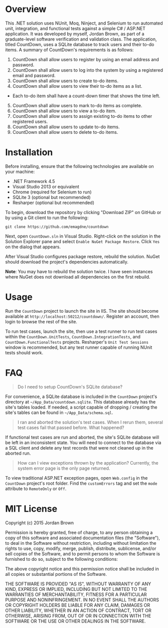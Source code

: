 # Overview

This .NET solution uses NUnit, Moq, Ninject, and Selenium to run automated unit, integration, and functional tests against a simple C# / ASP.NET application. It was developed by myself, Jordan Brown, as part of a graduate-level software verification and validation class. The application, titled CountDown, uses a SQLite database to track users and their to-do items. A summary of CountDown's requirements is as follows:

1. CountDown shall allow users to register by using an email address and password.
2. CountDown shall allow users to log into the system by using a registered email and password.
3. CountDown shall allow users to create to-do items.
4. CountDown shall allow users to view their to-do items as a list.
  - Each to-do item shall have a count-down timer that shows the time left.
5. CountDown shall allow users to mark to-do items as complete.
6. CountDown shall allow users to view a to-do item.
7. CountDown shall allow users to assign existing to-do items to other registered users.
8. CountDown shall allow users to update to-do items.
9. CountDown shall allow users to delete to-do items.

# Installation

Before installing, ensure that the following technologies are available on your machine:

 - .NET Framework 4.5
 - Visual Studio 2013 or equivalent
 - Chrome (required for Selenium to run)
 - SQLite 3 (optional but recommended)
 - Resharper (optional but recommended)

To begin, download the repository by clicking "Download ZIP" on GitHub or by using a Git client to run the following:

`git clone https://github.com/emagdne/countdown` 

Next, open `CountDown.sln` in Visual Studio. Right-click on the solution in the Solution Explorer pane and select `Enable NuGet Package Restore`. Click `Yes` on the dialog that appears.

After Visual Studio configures package restore, rebuild the solution. NuGet should download the project's dependencies automatically.

**Note**: You may have to rebuild the solution twice. I have seen instances where NuGet does not download all dependencies on the first rebuild.

# Usage

Run the `CountDown` project to launch the site in IIS. The site should become available at `http://localhost:50212/countdown/`. Register an account, then login to browse the rest of the site.

To run test cases, launch the site, then use a test runner to run test cases within the `CountDown.UnitTests`, `CountDown.IntegrationTests`, and `CountDown.FunctionalTests` projects. Resharper's `Unit Test Sessions` window is recommended, but any test runner capable of running NUnit tests should work.

# FAQ

> Do I need to setup CountDown's SQLite database?

For convenience, a SQLite database is included in the `CountDown` project's directory at `~/App_Data/countdown.sqlite`. This database already has the site's tables loaded. If needed, a script capable of dropping / creating the site's tables can be found in `~/App_Data/schema.sql`.

> I ran and aborted the solution's test cases. When I rerun them, several test cases fail that passed before. What happened?

If functional test cases are run and aborted, the site's SQLite database will be left in an inconsistent state. You will need to connect to the database via a SQL client and delete any test records that were not cleaned up in the aborted run.

> How can I view exceptions thrown by the application? Currently, the system error page is the only page returned.

To view traditional ASP.NET exception pages, open `Web.config` in the `CountDown` project's root folder. Find the `customErrors` tag and set the `mode` attribute to `RemoteOnly` or `Off`.

# MIT License

Copyright (c) 2015 Jordan Brown

Permission is hereby granted, free of charge, to any person obtaining a copy
of this software and associated documentation files (the "Software"), to deal
in the Software without restriction, including without limitation the rights
to use, copy, modify, merge, publish, distribute, sublicense, and/or sell
copies of the Software, and to permit persons to whom the Software is
furnished to do so, subject to the following conditions:

The above copyright notice and this permission notice shall be included in all
copies or substantial portions of the Software.

THE SOFTWARE IS PROVIDED "AS IS", WITHOUT WARRANTY OF ANY KIND, EXPRESS OR
IMPLIED, INCLUDING BUT NOT LIMITED TO THE WARRANTIES OF MERCHANTABILITY,
FITNESS FOR A PARTICULAR PURPOSE AND NONINFRINGEMENT. IN NO EVENT SHALL THE
AUTHORS OR COPYRIGHT HOLDERS BE LIABLE FOR ANY CLAIM, DAMAGES OR OTHER
LIABILITY, WHETHER IN AN ACTION OF CONTRACT, TORT OR OTHERWISE, ARISING FROM,
OUT OF OR IN CONNECTION WITH THE SOFTWARE OR THE USE OR OTHER DEALINGS IN THE
SOFTWARE.
